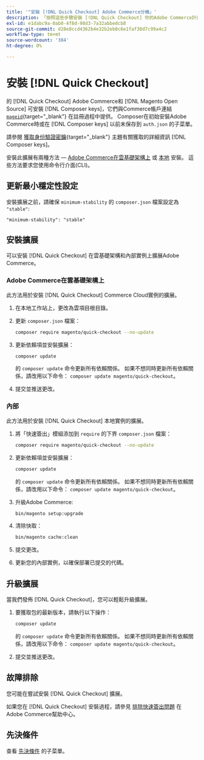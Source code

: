 ```yaml
---
title: '"安裝 [!DNL Quick Checkout] Adobe Commerce分機」'
description: 「按照這些步驟安裝 [!DNL Quick Checkout] 你的Adobe Commerce計畫"
exl-id: e1dabc9a-0ab0-4f8d-98d3-7a32abbedcb8
source-git-commit: d28e8ccd4362b4e32b2eb8c6e1faf38d7c99a4c2
workflow-type: tm+mt
source-wordcount: '384'
ht-degree: 0%

---
```


# 安裝 [!DNL Quick Checkout]

的 [!DNL Quick Checkout] Adobe Commerce和 [!DNL Magento Open Source] 可安裝 [!DNL Composer keys]，它們與Commerce帳戶連結 [`mageid`](https://devdocs.magento.com/marketplace/sellers/profile-personal.html#field-descriptions){target="_blank"} 在註冊過程中提供。 Composer在初始安裝Adobe Commerce時或在 [!DNL Composer keys] 以前未保存到 `auth.json` 的子菜單。

請參閱 [獲取身份驗證密鑰](https://devdocs.magento.com/guides/v2.4/install-gde/prereq/connect-auth.html){target="_blank"} 主題有關獲取的詳細資訊 [!DNL Composer keys]。

安裝此擴展有兩種方法 —  [Adobe Commerce在雲基礎架構上](#magento-commerce-cloud) 或 [本地](#on-premises) 安裝。 這些方法要求您使用命令行介面(CLI)。

## 更新最小穩定性設定

安裝擴展之前，請確保 `minimum-stability` 的 `composer.json` 檔案設定為 `"stable"`:

`"minimum-stability": "stable"`

## 安裝擴展

可以安裝 [!DNL Quick Checkout] 在雲基礎架構和內部實例上擴展Adobe Commerce。

### Adobe Commerce在雲基礎架構上

此方法用於安裝 [!DNL Quick Checkout] Commerce Cloud實例的擴展。

1. 在本地工作站上，更改為雲項目根目錄。

1. 更新 `composer.json` 檔案：

   ```bash
   composer require magento/quick-checkout --no-update
   ```

1. 更新依賴項並安裝擴展：

   ```bash
   composer update
   ```

   的 `composer update` 命令更新所有依賴關係。 如果不想同時更新所有依賴關係，請改用以下命令： `composer update magento/quick-checkout`。

1. 提交並推送更改。

### 內部

此方法用於安裝 [!DNL Quick Checkout] 本地實例的擴展。

1. 將「快速簽出」模組添加到 `require` 的下界 `composer.json` 檔案：

   ```bash
   composer require magento/quick-checkout --no-update
   ```

1. 更新依賴項並安裝擴展：

   ```bash
   composer update
   ```

   的 `composer update` 命令更新所有依賴關係。 如果不想同時更新所有依賴關係，請改用以下命令： `composer update magento/quick-checkout`。

1. 升級Adobe Commerce:

   ```bash
   bin/magento setup:upgrade
   ```

1. 清除快取：

   ```bash
   bin/magento cache:clean
   ```

1. 提交更改。
1. 更新您的內部實例，以確保部署已提交的代碼。

## 升級擴展

當我們發佈 [!DNL Quick Checkout]，您可以輕鬆升級擴展。

1. 要獲取包的最新版本，請執行以下操作：

   ```bash
   composer update
   ```

   的 `composer update` 命令更新所有依賴關係。 如果不想同時更新所有依賴關係，請改用以下命令： `composer update magento/quick-checkout`。

1. 提交並推送更改。

## 故障排除

您可能在嘗試安裝 [!DNL Quick Checkout] 擴展。

如果您在 [!DNL Quick Checkout] 安裝過程，請參見 [排除快速簽出問題](https://experienceleague.adobe.com/docs/commerce-knowledge-base/kb/troubleshooting/miscellaneous/quick-checkout-issues.html) 在Adobe Commerce幫助中心。

## 先決條件

查看 [先決條件](../quick-checkout/prerequisites.md) 的子菜單。
